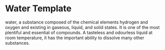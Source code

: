 # Water Template

water, a substance composed of the chemical elements hydrogen and oxygen and existing in gaseous, liquid, and solid states. It is one of the most plentiful and essential of compounds. A tasteless and odourless liquid at room temperature, it has the important ability to dissolve many other substances.
